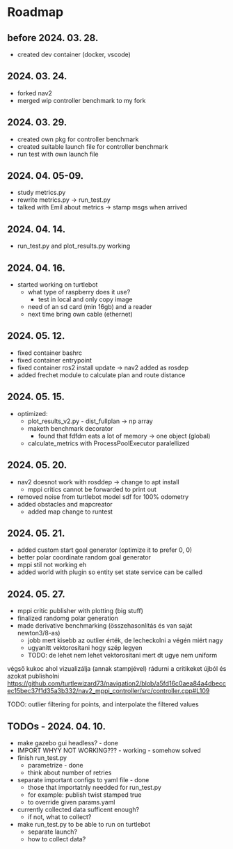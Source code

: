 # Roadmap

## before 2024. 03. 28.
- created dev container (docker, vscode)

## 2024. 03. 24.
- forked nav2
- merged wip controller benchmark to my fork

## 2024. 03. 29.
- created own pkg for controller benchmark
- created suitable launch file for controller benchmark
- run test with own launch file

## 2024. 04. 05-09.
- study metrics.py
- rewrite metrics.py -> run_test.py
- talked with Emil about metrics -> stamp msgs when arrived

## 2024. 04. 14.
- run_test.py and plot_results.py working

## 2024. 04. 16.
- started working on turtlebot
  - what type of raspberry does it use?
    - test in local and only copy image
  - need of an sd card (min 16gb) and a reader
  - next time bring own cable (ethernet)

## 2024. 05. 12.
- fixed container bashrc
- fixed container entrypoint
- fixed container ros2 install update -> nav2 added as rosdep
- added frechet module to calculate plan and route distance

## 2024. 05. 15.
- optimized:
  - plot_results_v2.py - dist_fullplan -> np array
  - maketh benchmark decorator
    - found that fdfdm eats a lot of memory -> one object (global)
  - calculate_metrics with ProcessPoolExecutor paralellized

## 2024. 05. 20.
- nav2 doesnot work with rosddep -> change to apt install
  - mppi critics cannot be forwarded to print out
- removed noise from turtlebot model sdf for 100% odometry
- added obstacles and mapcreator
  - added map change to runtest

## 2024. 05. 21.
- added custom start goal generator (optimize it to prefer 0, 0)
- better polar coordinate random goal generator
- mppi stil not working eh
- added world with plugin so entity set state service can be called

## 2024. 05. 27.
- mppi critic publisher with plotting (big stuff)
- finalized randomg polar generation
- made derivative benchmarking (összehasonlítás és van saját newton3/8-as)
  - jobb mert kisebb az outlier érték, de lecheckolni a végén miért nagy
  - ugyanitt vektorosítani hogy szép legyen
  - TODO: de lehet nem lehet vektorosítani mert dt ugye nem uniform


végső kukoc ahol vizualizálja (annak stampjével) rádurni a critikeket újból és azokat publisholni
https://github.com/turtlewizard73/navigation2/blob/a5fd16c0aea84a4dbeccec15bec37f1d35a3b332/nav2_mppi_controller/src/controller.cpp#L109


TODO: outlier filtering for points, and interpolate the filtered values

## TODOs - 2024. 04. 10.
- make gazebo gui headless? - done
- IMPORT WHYY NOT WORKING??? - working - somehow solved
- finish run_test.py
  - parametrize - done
  - think about number of retries
- separate important configs to yaml file - done
  - those that importatnly needded for run_test.py
  - for example: publish twist stamped true
  - to override given params.yaml
- currently collected data sufficent enough?
  - if not, what to collect?
- make run_test.py to be able to run on turtlebot
  - separate launch?
  - how to collect data?
